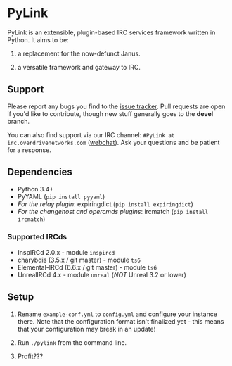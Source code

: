 # PyLink

PyLink is an extensible, plugin-based IRC services framework written in Python. It aims to be:

1) a replacement for the now-defunct Janus.

2) a versatile framework and gateway to IRC.

## Support

Please report any bugs you find to the [issue tracker](https://github.com/GLolol/PyLink/issues). Pull requests are open if you'd like to contribute, though new stuff generally goes to the **devel** branch.

You can also find support via our IRC channel: `#PyLink at irc.overdrivenetworks.com` ([webchat](https://webchat.overdrivenetworks.com/?channels=PyLink,dev)). Ask your questions and be patient for a response.

## Dependencies

* Python 3.4+
* PyYAML (`pip install pyyaml`)
* *For the relay plugin*: expiringdict (`pip install expiringdict`)
* *For the changehost and opercmds plugins*: ircmatch (`pip install ircmatch`)

### Supported IRCds

* InspIRCd 2.0.x - module `inspircd`
* charybdis (3.5.x / git master) - module `ts6`
* Elemental-IRCd (6.6.x / git master) - module `ts6`
* UnrealIRCd 4.x - module `unreal` (*NOT* Unreal 3.2 or lower)

## Setup

1) Rename `example-conf.yml` to `config.yml` and configure your instance there. Note that the configuration format isn't finalized yet - this means that your configuration may break in an update!

2) Run `./pylink` from the command line.

3) Profit???
